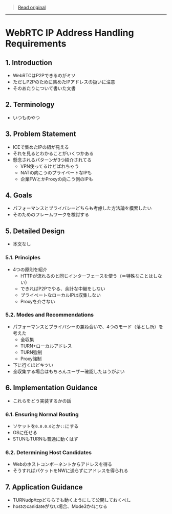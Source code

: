 > [Read original](../md/draft-ietf-rtcweb-ip-handling-11.md)

---

# WebRTC IP Address Handling Requirements

## 1. Introduction

- WebRTCはP2Pできるのがミソ
- ただしP2Pのために集めたIPアドレスの扱いに注意
- そのあたりについて書いた文書

## 2. Terminology

- いつものやつ

## 3. Problem Statement

- ICEで集めたIPの組が見える
- それを見るとわかることがいくつかある
- 懸念されるパターンが3つ紹介されてる
  - VPN使ってるけどばれちゃう
  - NATの向こうのプライベートなIPも
  - 企業FWとかProxyの向こう側のIPも

## 4. Goals

- パフォーマンスとプライバシーどちらも考慮した方法論を模索したい
- そのためのフレームワークを検討する

## 5. Detailed Design

- 本文なし

### 5.1. Principles

- 4つの原則を紹介
  - HTTPが流れるのと同じインターフェースを使う（＝特殊なことはしない）
  - できればP2Pでやる、余計な中継をしない
  - プライベートなローカルIPは収集しない
  - Proxyを介さない

### 5.2. Modes and Recommendations

- パフォーマンスとプライバシーの兼ね合いで、4つのモード（落とし所）を考えた
  - 全収集
  - TURN+ローカルアドレス
  - TURN強制
  - Proxy強制
- 下に行くほどキツい
- 全収集する場合はもちろんユーザー確認したほうがよい

## 6. Implementation Guidance

- これらをどう実装するかの話

### 6.1. Ensuring Normal Routing

- ソケットを`0.0.0.0`とか`::`にする
- OSに任せる
- STUNもTURNも普通に動くはず

### 6.2. Determining Host Candidates

- Webのホストコンポーネントからアドレスを得る
- そうすればパケットをNWに送らずにアドレスを得られる

## 7. Application Guidance

- TURNudp/tcpどちらでも動くようにして公開しておくべし
- hostのcanidateがない場合、Mode3か4になる

